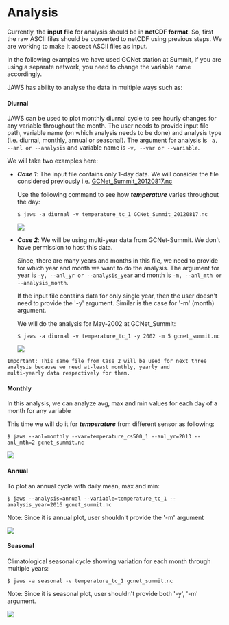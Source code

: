 # Analysis

Currently, the **input file** for analysis should be in **netCDF format**. So, first the raw ASCII files should be converted to 
netCDF using previous steps. We are working to make it accept ASCII files as input.

In the following examples we have used GCNet station at Summit, if you are using a separate network, you need to change 
the variable name accordingly.

JAWS has ability to analyse the data in multiple ways such as:

#### Diurnal

JAWS can be used to plot monthly diurnal cycle to see hourly changes for any variable throughout the month. 
The user needs to provide input file path, variable name (on which analysis needs to be done) and 
analysis type (i.e. diurnal, monthly, annual or seasonal). The argument for analysis is `-a, --anl or --analysis` and
variable name is `-v, --var or --variable`.

We will take two examples here:

* ***Case 1***: The input file contains only 1-day data. We will consider the file considered previously i.e.
 [GCNet_Summit_20120817.nc](http://jaws.ess.uci.edu/jaws/sample_data/converted/GCNet_Summit_20120817.nc)

    Use the following command to see how ***temperature*** varies throughout the day:
    ```
    $ jaws -a diurnal -v temperature_tc_1 GCNet_Summit_20120817.nc
    ```

    ![](http://jaws.ess.uci.edu/jaws/img/diurnal_summit_20120817.png)

* ***Case 2***: We will be using multi-year data from GCNet-Summit. We don't have permission to host this data.

    Since, there are many years and months in this file, we need to provide for which year and month 
    we want to do the analysis. The argument for year is `-y, --anl_yr or --analysis_year` and 
    month is `-m, --anl_mth or --analysis_month`.
 
    If the input file contains data for only single year, then the user doesn't  need to provide the '-y' argument. 
    Similar is the case for '-m' (month) argument.

    We will do the analysis for May-2002 at GCNet_Summit:
    ```
    $ jaws -a diurnal -v temperature_tc_1 -y 2002 -m 5 gcnet_summit.nc
    ```
    
    ![](http://jaws.ess.uci.edu/jaws/img/diurnal.png)

```
Important: This same file from Case 2 will be used for next three analysis because we need at-least monthly, yearly and 
multi-yearly data respectively for them.
```

#### Monthly

In this analysis, we can analyze avg, max and min values for each day of a month for any variable

This time we will do it for ***temperature*** from different sensor as following:

```
$ jaws --anl=monthly --var=temperature_cs500_1 --anl_yr=2013 --anl_mth=2 gcnet_summit.nc
```

![](http://jaws.ess.uci.edu/jaws/img/monthly.png)

#### Annual

To plot an annual cycle with daily mean, max and min:

```
$ jaws --analysis=annual --variable=temperature_tc_1 --analysis_year=2016 gcnet_summit.nc
```

Note: Since it is annual plot, user shouldn't provide the '-m' argument

![](http://jaws.ess.uci.edu/jaws/img/annual.png)

#### Seasonal

Climatological seasonal cycle showing variation for each month through multiple years:

```
$ jaws -a seasonal -v temperature_tc_1 gcnet_summit.nc
```

Note: Since it is seasonal plot, user shouldn't provide both '-y', '-m' argument.

![](http://jaws.ess.uci.edu/jaws/img/seasonal.png)

